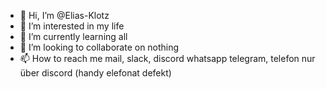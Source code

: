 - 👋 Hi, I’m @Elias-Klotz
- 👀 I’m interested in my life
- 🌱 I’m currently learning all
- 💞️ I’m looking to collaborate on nothing
- 📫 How to reach me mail, slack, discord whatsapp telegram, telefon nur über discord (handy elefonat defekt)

<!---
Elias-Klotz/Elias-Klotz is a ✨ special ✨ repository because its `README.md` (this file) appears on your GitHub profile.
You can click the Preview link to take a look at your changes.
--->
